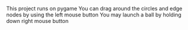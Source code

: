 This project runs on pygame
You can drag around the circles and edge nodes by using the left mouse button
You may launch a ball by holding down right mouse button 
